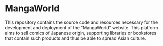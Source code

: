 # MangaWorld

This repository contains the source code and resources necessary for the development and deployment of the "MangaWorld" website. This platform aims to sell comics of Japanese origin, supporting libraries or bookstores that contain such products and thus be able to spread Asian culture.